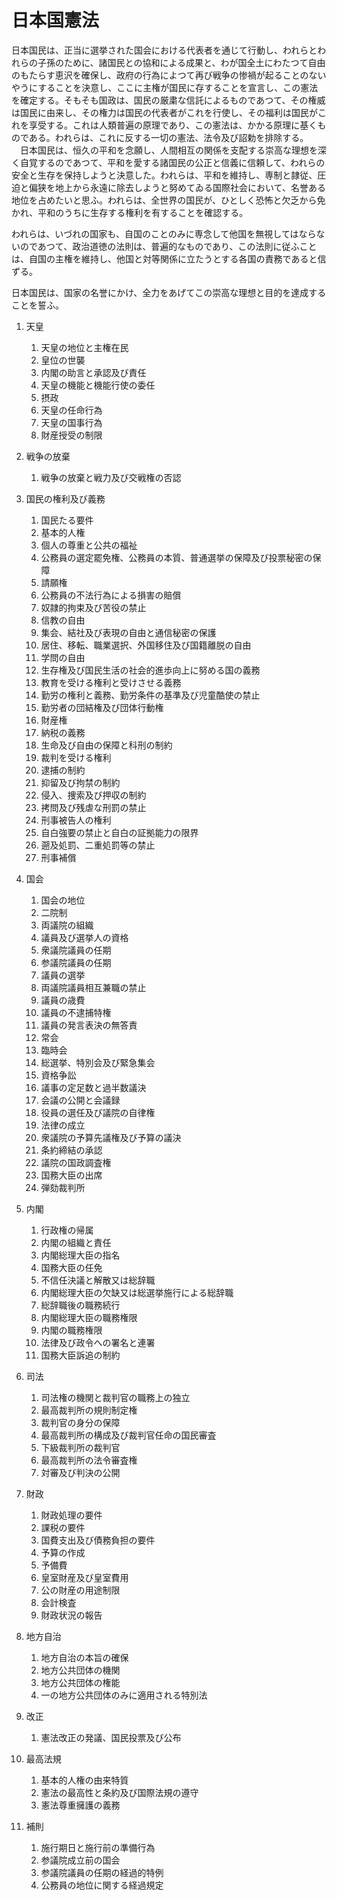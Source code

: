# 日本国憲法
日本国民は、正当に選挙された国会における代表者を通じて行動し、われらとわれらの子孫のために、諸国民との協和による成果と、わが国全土にわたつて自由のもたらす恵沢を確保し、政府の行為によつて再び戦争の惨禍が起ることのないやうにすることを決意し、ここに主権が国民に存することを宣言し、この憲法を確定する。そもそも国政は、国民の厳粛な信託によるものであつて、その権威は国民に由来し、その権力は国民の代表者がこれを行使し、その福利は国民がこれを享受する。これは人類普遍の原理であり、この憲法は、かかる原理に基くものである。われらは、これに反する一切の憲法、法令及び詔勅を排除する。
　日本国民は、恒久の平和を念願し、人間相互の関係を支配する崇高な理想を深く自覚するのであつて、平和を愛する諸国民の公正と信義に信頼して、われらの安全と生存を保持しようと決意した。われらは、平和を維持し、専制と隷従、圧迫と偏狭を地上から永遠に除去しようと努めてゐる国際社会において、名誉ある地位を占めたいと思ふ。われらは、全世界の国民が、ひとしく恐怖と欠乏から免かれ、平和のうちに生存する権利を有することを確認する。

われらは、いづれの国家も、自国のことのみに専念して他国を無視してはならないのであつて、政治道徳の法則は、普遍的なものであり、この法則に従ふことは、自国の主権を維持し、他国と対等関係に立たうとする各国の責務であると信ずる。

日本国民は、国家の名誉にかけ、全力をあげてこの崇高な理想と目的を達成することを誓ふ。

1. 天皇
   1. 天皇の地位と主権在民
   1. 皇位の世襲
   1. 内閣の助言と承認及び責任
   1. 天皇の機能と機能行使の委任
   1. 摂政
   1. 天皇の任命行為
   1. 天皇の国事行為
   1. 財産授受の制限 
   
1. 戦争の放棄
   1. 戦争の放棄と戦力及び交戦権の否認
   
1. 国民の権利及び義務
   1. 国民たる要件
   1. 基本的人権
   1. 個人の尊重と公共の福祉
   1. 公務員の選定罷免権、公務員の本質、普通選挙の保障及び投票秘密の保障
   1. 請願権
   1. 公務員の不法行為による損害の賠償
   1. 奴隷的拘束及び苦役の禁止
   1. 信教の自由
   1. 集会、結社及び表現の自由と通信秘密の保護
   1. 居住、移転、職業選択、外国移住及び国籍離脱の自由
   1. 学問の自由
   1. 生存権及び国民生活の社会的進歩向上に努める国の義務
   1. 教育を受ける権利と受けさせる義務
   1. 勤労の権利と義務、勤労条件の基準及び児童酷使の禁止
   1. 勤労者の団結権及び団体行動権
   1. 財産権
   1. 納税の義務
   1. 生命及び自由の保障と科刑の制約
   1. 裁判を受ける権利
   1. 逮捕の制約
   1. 抑留及び拘禁の制約
   1. 侵入、捜索及び押収の制約
   1. 拷問及び残虐な刑罰の禁止
   1. 刑事被告人の権利
   1. 自白強要の禁止と自白の証拠能力の限界
   1. 遡及処罰、二重処罰等の禁止
   1. 刑事補償
   
1. 国会
   1. 国会の地位
   1. 二院制
   1. 両議院の組織
   1. 議員及び選挙人の資格
   1. 衆議院議員の任期
   1. 参議院議員の任期
   1. 議員の選挙
   1. 両議院議員相互兼職の禁止
   1. 議員の歳費
   1. 議員の不逮捕特権
   1. 議員の発言表決の無答責
   1. 常会
   1. 臨時会
   1. 総選挙、特別会及び緊急集会
   1. 資格争訟
   1. 議事の定足数と過半数議決
   1. 会議の公開と会議録
   1. 役員の選任及び議院の自律権
   1. 法律の成立
   1. 衆議院の予算先議権及び予算の議決
   1. 条約締結の承認
   1. 議院の国政調査権
   1. 国務大臣の出席
   1. 弾劾裁判所
   
1. 内閣
   1. 行政権の帰属
   1. 内閣の組織と責任
   1. 内閣総理大臣の指名
   1. 国務大臣の任免
   1. 不信任決議と解散又は総辞職
   1. 内閣総理大臣の欠缺又は総選挙施行による総辞職
   1. 総辞職後の職務続行
   1. 内閣総理大臣の職務権限
   1. 内閣の職務権限
   1. 法律及び政令への署名と連署
   1. 国務大臣訴追の制約
1. 司法
   1. 司法権の機関と裁判官の職務上の独立
   1. 最高裁判所の規則制定権
   1. 裁判官の身分の保障
   1. 最高裁判所の構成及び裁判官任命の国民審査
   1. 下級裁判所の裁判官
   1. 最高裁判所の法令審査権
   1. 対審及び判決の公開
1. 財政
   1. 財政処理の要件
   1. 課税の要件
   1. 国費支出及び債務負担の要件
   1. 予算の作成
   1. 予備費
   1. 皇室財産及び皇室費用
   1. 公の財産の用途制限
   1. 会計検査
   1. 財政状況の報告
1. 地方自治
   1. 地方自治の本旨の確保
   1. 地方公共団体の機関
   1. 地方公共団体の権能
   1. 一の地方公共団体のみに適用される特別法
1. 改正
   1. 憲法改正の発議、国民投票及び公布
1. 最高法規
   1. 基本的人権の由来特質
   1. 憲法の最高性と条約及び国際法規の遵守
   1. 憲法尊重擁護の義務
1. 補則
   1. 施行期日と施行前の準備行為
   1. 参議院成立前の国会
   1. 参議院議員の任期の経過的特例
   1. 公務員の地位に関する経過規定
   
